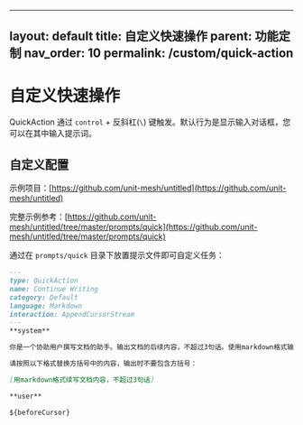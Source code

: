 

---
layout: default
title: 自定义快速操作
parent: 功能定制
nav_order: 10
permalink: /custom/quick-action
---

# 自定义快速操作

QuickAction 通过 `control` + 反斜杠(`\`) 键触发。默认行为是显示输入对话框，您可以在其中输入提示词。

## 自定义配置

示例项目：[https://github.com/unit-mesh/untitled](https://github.com/unit-mesh/untitled)

完整示例参考：[https://github.com/unit-mesh/untitled/tree/master/prompts/quick](https://github.com/unit-mesh/untitled/tree/master/prompts/quick)

通过在 `prompts/quick` 目录下放置提示文件即可自定义任务：

```markdown
---
type: QuickAction
name: Continue Writing
category: Default
language: Markdown
interaction: AppendCursorStream
---
**system**

你是一个协助用户撰写文档的助手。输出文档的后续内容，不超过3句话。使用markdown格式输出，不要使用链接。

请按照以下格式替换方括号中的内容，输出时不要包含方括号：

[用markdown格式续写文档内容，不超过3句话]

**user**

${beforeCursor}
```